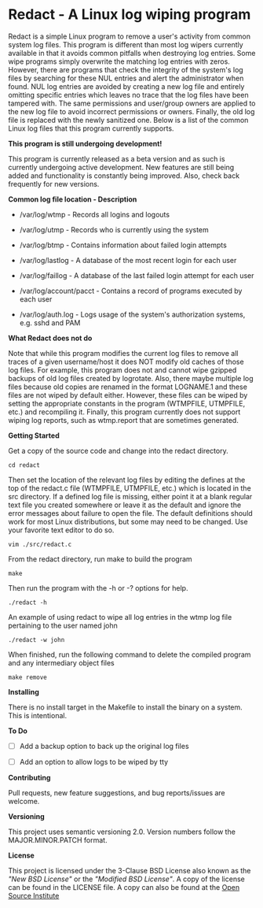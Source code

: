 # Redact - A Linux log wiping program

Redact is a simple Linux program to remove a user's activity from
common system log files. This program is different than most log
wipers currently available in that it avoids common pitfalls when
destroying log entries. Some wipe programs simply overwrite the matching
log entries with zeros. However, there are programs that check the integrity
of the system's log files by searching for these NUL entries and alert
the administrator when found. NUL log entries are avoided by creating a new
log file and entirely omitting specific entries which leaves no trace that
the log files have been tampered with. The same permissions and user/group
owners are applied to the new log file to avoid incorrect permissions or
owners. Finally, the old log file is replaced with the newly sanitized one.
Below is a list of the common Linux log files that this program currently
supports.

**This program is still undergoing development!**

This program is currently released as a beta version and as such is
currently undergoing active development. New features are still being added
and functionality is constantly being improved. Also, check back frequently
for new versions.

**Common log file location - Description**

* /var/log/wtmp - Records all logins and logouts

* /var/log/utmp - Records who is currently using the system

* /var/log/btmp - Contains information about failed login attempts

* /var/log/lastlog - A database of the most recent login for each user

* /var/log/faillog - A database of the last failed login attempt for each user

* /var/log/account/pacct - Contains a record of programs executed by each user

* /var/log/auth.log - Logs usage of the system's authorization systems, e.g. sshd and PAM

**What Redact does not do**

Note that while this program modifies the current log files to remove all
traces of a given username/host it does NOT modify old caches of those log
files. For example, this program does not and cannot wipe gzipped backups
of old log files created by logrotate. Also, there maybe multiple log files
because old copies are renamed in the format LOGNAME.1 and these files
are not wiped by default either. However, these files can be wiped by setting
the appropriate constants in the program (WTMPFILE, UTMPFILE, etc.) and
recompiling it. Finally, this program currently does not support wiping log
reports, such as wtmp.report that are sometimes generated.


**Getting Started**

Get a copy of the source code and change into the redact directory.

    cd redact

Then set the location of the relevant log files by editing the defines
at the top of the redact.c file (WTMPFILE, UTMPFILE, etc.) which is
located in the src directory. If a defined log file is missing, either
point it at a blank regular text file you created somewhere or leave it
as the default and ignore the error messages about failure to open the
file. The default definitions should work for most Linux distributions,
but some may need to be changed. Use your favorite text editor to do so.

    vim ./src/redact.c

From the redact directory, run make to build the program

    make

Then run the program with the -h or -? options for help.

    ./redact -h

An example of using redact to wipe all log entries in the wtmp log file
pertaining to the user named john

    ./redact -w john

When finished, run the following command to delete the compiled program
and any intermediary object files

    make remove


**Installing**

There is no install target in the Makefile to install the binary on a system.
This is intentional.


**To Do**

- [ ] Add a backup option to back up the original log files
- [ ] Add an option to allow logs to be wiped by tty


**Contributing**

Pull requests, new feature suggestions, and bug reports/issues are
welcome.


**Versioning**

This project uses semantic versioning 2.0. Version numbers follow the
MAJOR.MINOR.PATCH format.


**License**

This project is licensed under the 3-Clause BSD License also known as the
*"New BSD License"* or the *"Modified BSD License"*. A copy of the license
can be found in the LICENSE file. A copy can also be found at the
[Open Source Institute](https://opensource.org/licenses/BSD-3-Clause)
